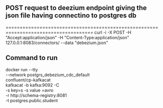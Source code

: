 


## POST request to deezium endpoint giving the json file having connectino to postgres db
=====================================================================================
curl -i -X POST -H "Accept:application/json" -H "Content-Type:application/json" 127.0.0.1:8083/connectors/ --data "debezium.json"



## Command to run 
docker run --tty \
--network postgrs_debezium_cdc_default \
confluent/cp-kafkacat \
kafkacat -b kafka:9092 -C \
-s key=s -s value =avro \
-r http://schema-registry:8081 \
-t postgres.public.student
